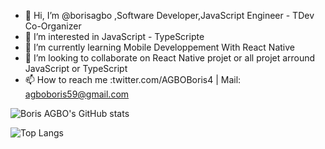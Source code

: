 - 👋 Hi, I’m @borisagbo ,Software Developer,JavaScript Engineer - TDev Co-Organizer
- 👀 I’m interested in JavaScript - TypeScripte
- 🌱 I’m currently learning Mobile Developpement With React Native 
- 💞️ I’m looking to collaborate on React Native projet or all projet arround JavaScript or TypeScript
- 📫 How to reach me :twitter.com/AGBOBoris4 | Mail: agboboris59@gmail.com

![Boris AGBO's GitHub stats](https://github-readme-stats.vercel.app/api?username=borisagbo&count_private=true&show_icons=true&theme=tokyonight)

![Top Langs](https://github-readme-stats.vercel.app/api/top-langs/?username=borisagbo&hide=jupyter%20notebook,html,css,php,roff&langs_count=6&layout=compact&count_private=true)
